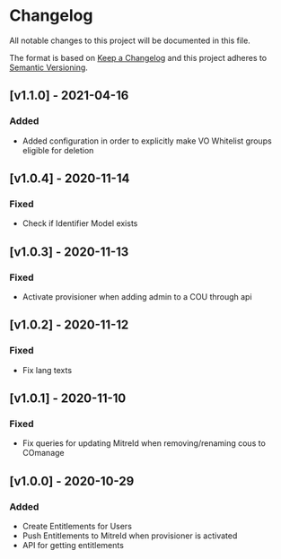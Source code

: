 # Changelog

All notable changes to this project will be documented in this file.

The format is based on [Keep a Changelog](https://keepachangelog.com/en/1.0.0/)
and this project adheres to [Semantic Versioning](https://semver.org/spec/v2.0.0.html).

## [v1.1.0] - 2021-04-16
### Added
- Added configuration in order to explicitly make VO Whitelist groups eligible for deletion

## [v1.0.4] - 2020-11-14
### Fixed
- Check if Identifier Model exists

## [v1.0.3] - 2020-11-13
### Fixed
- Activate provisioner when adding admin to a COU through api

## [v1.0.2] - 2020-11-12
### Fixed
- Fix lang texts

## [v1.0.1] - 2020-11-10
### Fixed
- Fix queries for updating MitreId when removing/renaming cous to COmanage

## [v1.0.0] - 2020-10-29
### Added

- Create Entitlements for Users
- Push Entitlements to MitreId when provisioner is activated
- API for getting entitlements
